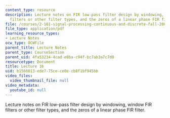 ```yaml
---
content_type: resource
description: Lecture notes on FIR low-pass filter design by windowing, window FIR
  filters or other filter types, and the zeros of a linear phase FIR filter.
file: /courses/2-161-signal-processing-continuous-and-discrete-fall-2008/b1566013ede775cece0ecb8f1bf945bb_lecture_16.pdf
file_type: application/pdf
learning_resource_types:
- Lecture Notes
ocw_type: OCWFile
parent_title: Lecture Notes
parent_type: CourseSection
parent_uid: 4fa53234-4cad-e0ba-c94f-bc7ab3a7c7d0
resourcetype: Document
title: Lecture 16
uid: b1566013-ede7-75ce-ce0e-cb8f1bf945bb
video_files:
  video_thumbnail_file: null
video_metadata:
  youtube_id: null
---
```

Lecture notes on FIR low-pass filter design by windowing, window FIR filters or other filter types, and the zeros of a linear phase FIR filter.

